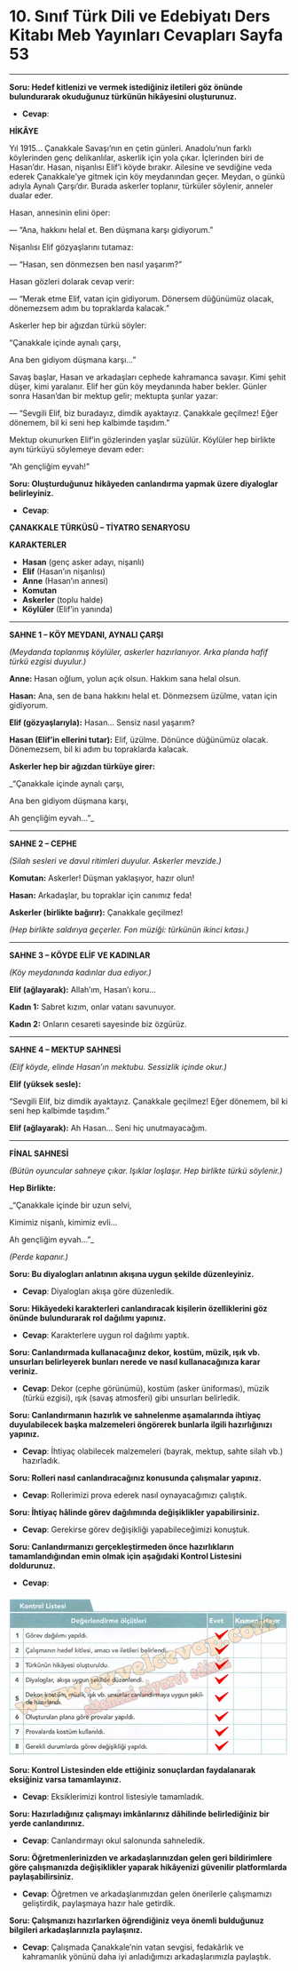 # 10. Sınıf Türk Dili ve Edebiyatı Ders Kitabı Meb Yayınları Cevapları Sayfa 53

---

**Soru: Hedef kitlenizi ve vermek istediğiniz iletileri göz önünde bulundurarak okuduğunuz türkünün hikâyesini oluşturunuz.**

-   **Cevap**:

**HİKÂYE**

Yıl 1915… Çanakkale Savaşı’nın en çetin günleri. Anadolu’nun farklı köylerinden genç delikanlılar, askerlik için yola çıkar. İçlerinden biri de Hasan’dır. Hasan, nişanlısı Elif’i köyde bırakır. Ailesine ve sevdiğine veda ederek Çanakkale’ye gitmek için köy meydanından geçer. Meydan, o günkü adıyla Aynalı Çarşı’dır. Burada askerler toplanır, türküler söylenir, anneler dualar eder.

Hasan, annesinin elini öper:

— “Ana, hakkını helal et. Ben düşmana karşı gidiyorum.”

Nişanlısı Elif gözyaşlarını tutamaz:

— “Hasan, sen dönmezsen ben nasıl yaşarım?”

Hasan gözleri dolarak cevap verir:

— “Merak etme Elif, vatan için gidiyorum. Dönersem düğünümüz olacak, dönemezsem adım bu topraklarda kalacak.”

Askerler hep bir ağızdan türkü söyler:

“Çanakkale içinde aynalı çarşı,

Ana ben gidiyom düşmana karşı…”

Savaş başlar, Hasan ve arkadaşları cephede kahramanca savaşır. Kimi şehit düşer, kimi yaralanır. Elif her gün köy meydanında haber bekler. Günler sonra Hasan’dan bir mektup gelir; mektupta şunlar yazar:

— “Sevgili Elif, biz buradayız, dimdik ayaktayız. Çanakkale geçilmez! Eğer dönemem, bil ki seni hep kalbimde taşıdım.”

Mektup okunurken Elif’in gözlerinden yaşlar süzülür. Köylüler hep birlikte aynı türküyü söylemeye devam eder:

“Ah gençliğim eyvah!”

**Soru: Oluşturduğunuz hikâyeden canlandırma yapmak üzere diyaloglar belirleyiniz.**

-   **Cevap**:

**ÇANAKKALE TÜRKÜSÜ – TİYATRO SENARYOSU**

**KARAKTERLER**

-   **Hasan** (genç asker adayı, nişanlı)
-   **Elif** (Hasan’ın nişanlısı)
-   **Anne** (Hasan’ın annesi)
-   **Komutan**
-   **Askerler** (toplu halde)
-   **Köylüler** (Elif’in yanında)

* * *

**SAHNE 1 – KÖY MEYDANI, AYNALI ÇARŞI**

_(Meydanda toplanmış köylüler, askerler hazırlanıyor. Arka planda hafif türkü ezgisi duyulur.)_

**Anne:** Hasan oğlum, yolun açık olsun. Hakkım sana helal olsun.

**Hasan:** Ana, sen de bana hakkını helal et. Dönmezsem üzülme, vatan için gidiyorum.

**Elif (gözyaşlarıyla):** Hasan… Sensiz nasıl yaşarım?

**Hasan (Elif’in ellerini tutar):** Elif, üzülme. Dönünce düğünümüz olacak. Dönemezsem, bil ki adım bu topraklarda kalacak.

**Askerler hep bir ağızdan türküye girer:**

_“Çanakkale içinde aynalı çarşı,

Ana ben gidiyom düşmana karşı,

Ah gençliğim eyvah…”_

* * *

**SAHNE 2 – CEPHE**

_(Silah sesleri ve davul ritimleri duyulur. Askerler mevzide.)_

**Komutan:** Askerler! Düşman yaklaşıyor, hazır olun!

**Hasan:** Arkadaşlar, bu topraklar için canımız feda!

**Askerler (birlikte bağırır):** Çanakkale geçilmez!

_(Hep birlikte saldırıya geçerler. Fon müziği: türkünün ikinci kıtası.)_

* * *

**SAHNE 3 – KÖYDE ELİF VE KADINLAR**

_(Köy meydanında kadınlar dua ediyor.)_

**Elif (ağlayarak):** Allah’ım, Hasan’ı koru…

**Kadın 1:** Sabret kızım, onlar vatanı savunuyor.

**Kadın 2:** Onların cesareti sayesinde biz özgürüz.

* * *

**SAHNE 4 – MEKTUP SAHNESİ**

_(Elif köyde, elinde Hasan’ın mektubu. Sessizlik içinde okur.)_

**Elif (yüksek sesle):**

“Sevgili Elif, biz dimdik ayaktayız. Çanakkale geçilmez! Eğer dönemem, bil ki seni hep kalbimde taşıdım.”

**Elif (ağlayarak):** Ah Hasan… Seni hiç unutmayacağım.

* * *

**FİNAL SAHNESİ**

_(Bütün oyuncular sahneye çıkar. Işıklar loşlaşır. Hep birlikte türkü söylenir.)_

**Hep Birlikte:**

_“Çanakkale içinde bir uzun selvi,

Kimimiz nişanlı, kimimiz evli…

Ah gençliğim eyvah…”_

_(Perde kapanır.)_

**Soru: Bu diyalogları anlatının akışına uygun şekilde düzenleyiniz.**

-   **Cevap**: Diyalogları akışa göre düzenledik.

**Soru: Hikâyedeki karakterleri canlandıracak kişilerin özelliklerini göz önünde bulundurarak rol dağılımı yapınız.**

-   **Cevap**: Karakterlere uygun rol dağılımı yaptık.

**Soru: Canlandırmada kullanacağınız dekor, kostüm, müzik, ışık vb. unsurları belirleyerek bunları nerede ve nasıl kullanacağınıza karar veriniz.**

-   **Cevap**: Dekor (cephe görünümü), kostüm (asker üniforması), müzik (türkü ezgisi), ışık (savaş atmosferi) gibi unsurları belirledik.

**Soru: Canlandırmanın hazırlık ve sahnelenme aşamalarında ihtiyaç duyulabilecek başka malzemeleri öngörerek bunlarla ilgili hazırlığınızı yapınız.**

-   **Cevap**: İhtiyaç olabilecek malzemeleri (bayrak, mektup, sahte silah vb.) hazırladık.

**Soru: Rolleri nasıl canlandıracağınız konusunda çalışmalar yapınız.**

-   **Cevap**: Rollerimizi prova ederek nasıl oynayacağımızı çalıştık.

**Soru: İhtiyaç hâlinde görev dağılımında değişiklikler yapabilirsiniz.**

-   **Cevap**: Gerekirse görev değişikliği yapabileceğimizi konuştuk.

**Soru: Canlandırmanızı gerçekleştirmeden önce hazırlıkların tamamlandığından emin olmak için aşağıdaki Kontrol Listesini doldurunuz.**

-   **Cevap**:

![Image 1](./image_1.webp)

**Soru: Kontrol Listesinden elde ettiğiniz sonuçlardan faydalanarak eksiğiniz varsa tamamlayınız.**

-   **Cevap**: Eksiklerimizi kontrol listesiyle tamamladık.

**Soru: Hazırladığınız çalışmayı imkânlarınız dâhilinde belirlediğiniz bir yerde canlandırınız.**

-   **Cevap**: Canlandırmayı okul salonunda sahneledik.

**Soru: Öğretmenlerinizden ve arkadaşlarınızdan gelen geri bildirimlere göre çalışmanızda değişiklikler yaparak hikâyenizi güvenilir platformlarda paylaşabilirsiniz.**

-   **Cevap**: Öğretmen ve arkadaşlarımızdan gelen önerilerle çalışmamızı geliştirdik, paylaşmaya hazır hale getirdik.

**Soru: Çalışmanızı hazırlarken öğrendiğiniz veya önemli bulduğunuz bilgileri arkadaşlarınızla paylaşınız.**

-   **Cevap**: Çalışmada Çanakkale’nin vatan sevgisi, fedakârlık ve kahramanlık yönünü daha iyi anladığımızı arkadaşlarımızla paylaştık.